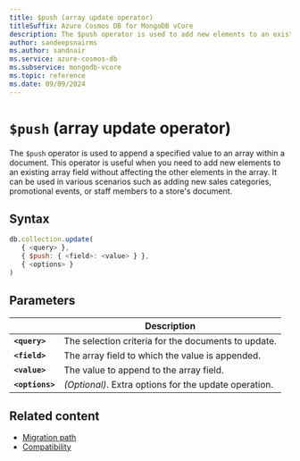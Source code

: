 ```yaml
---
title: $push (array update operator)
titleSuffix: Azure Cosmos DB for MongoDB vCore
description: The $push operator is used to add new elements to an existing array field within a document without affecting the other elements in the array.
author: sandeepsnairms
ms.author: sandnair
ms.service: azure-cosmos-db
ms.subservice: mongodb-vcore
ms.topic: reference
ms.date: 09/09/2024
---
```


# `$push` (array update operator)

The `$push` operator is used to append a specified value to an array within a document. This operator is useful when you need to add new elements to an existing array field without affecting the other elements in the array. It can be used in various scenarios such as adding new sales categories, promotional events, or staff members to a store's document.

## Syntax

```javascript
db.collection.update(
   { <query> },
   { $push: { <field>: <value> } },
   { <options> }
)
```

## Parameters

| | Description |
| --- | --- |
| **`<query>`** | The selection criteria for the documents to update. |
| **`<field>`** | The array field to which the value is appended. |
| **`<value>`** | The value to append to the array field. |
| **`<options>`** | *(Optional)*. Extra options for the update operation. |

## Related content

- [Migration path](migrations-options.md)
- [Compatibility](compatibility.md)

